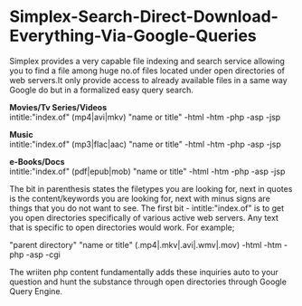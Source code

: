 # Simplex-Search-Direct-Download-Everything-Via-Google-Queries
 Simplex provides a very capable file indexing and search service allowing you to find a file among huge no.of files located under open directories of web servers.It only provide access to already available files in a same way Google do but in a formalized easy query search.

<b>Movies/Tv Series/Videos</b></br>
intitle:"index.of" (mp4|avi|mkv) "name or title" -html -htm -php -asp -jsp</br>

<b>Music</b></br>
intitle:"index.of" (mp3|flac|aac) "name or title" -html -htm -php -asp -jsp</br>

<b>e-Books/Docs</b></br>
intitle:"index.of" (pdf|epub|mob) "name or title" -html -htm -php -asp -jsp</br>

The bit in parenthesis states the filetypes you are looking for, next in quotes is the content/keywords you are looking for, next with minus signs are things that you do not want to see. The first bit - intitle:"index.of" is to get you open directories specifically of various active web servers. Any text that is specific to open directories would work. For example;

"parent directory" "name or title" (.mp4|.mkv|.avi|.wmv|.mov) -html -htm -php -asp -cgi

The wriiten php content fundamentally adds these inquiries auto to your question and hunt the substance through open directories through Google Query Engine.
